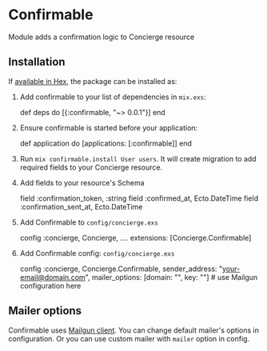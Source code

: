 # Confirmable

Module adds a confirmation logic to Concierge resource

## Installation

If [available in Hex](https://hex.pm/docs/publish), the package can be installed as:

  1. Add confirmable to your list of dependencies in `mix.exs`:

        def deps do
          [{:confirmable, "~> 0.0.1"}]
        end

  2. Ensure confirmable is started before your application:

        def application do
          [applications: [:confirmable]]
        end

  3. Run `mix confirmable.install User users`. It will create migration to add required fields to your Concierge resource.
  4. Add fields to your resource's Schema

        field :confirmation_token, :string
        field :confirmed_at, Ecto.DateTime
        field :confirmation_sent_at, Ecto.DateTime

  5. Add Confirmable to `config/concierge.exs`

        config :concierge, Concierge,
               ....
               extensions: [Concierge.Confirmable]

  6. Add Confirmable config: `config/concierge.exs`

        config :concierge, Concierge.Confirmable,
               sender_address: "your-email@domain.com",
               mailer_options: [domain: "", key: ""] # use Mailgun configuration here

## Mailer options

Confirmable uses [Mailgun client](http://www.phoenixframework.org/docs/sending-email). You can change default mailer's options in configuration. Or you can use custom mailer with `mailer` option in config.


  


